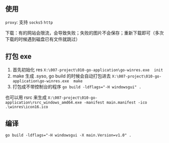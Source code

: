 
## 使用

`proxy`: 支持 `socks5` `http`

下载：有的网站会限流，会导致失败；失败的图片不会保存；重新下载即可（多次下载的时候遇到磁盘已有文件就跳过）


## 打包 exe

1. 首先初始化 res
`X:\007-project\010-go-application\go-winres.exe  init`
2. make 生成 .syso, go build 的时候会自动打包进去
`X:\007-project\010-go-application\go-winres.exe  make`
3. 打包成不带控制台的程序 `go build -ldflags="-H windowsgui" .`


也可以用 rsrc 来生成
`X:\007-project\010-go-application\rsrc_windows_amd64.exe -manifest main.manifest -ico .\winres\icon16.ico`

## 编译

`go build -ldflags="-H windowsgui -X main.Version=v1.0" .`